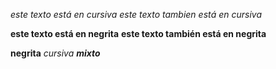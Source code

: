 *este texto está en cursiva*
_este texto tambien está en cursiva_

**este texto está en negrita**
__este texto también está en negrita__

**negrita**
_cursiva_
_**mixto**_
